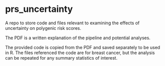 # prs_uncertainty
A repo to store code and files relevant to examining the effects of uncertainty on polygenic risk scores.

The PDF is a written explanation of the pipeline and potential analyses.

The provided code is copied from the PDF and saved separately to be used in R. The files referenced the code are for breast cancer, but the analysis can be repeated for any summary statistics of interest.
